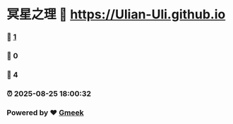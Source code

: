 # 冥星之理 :link: https://Ulian-Uli.github.io 
### :page_facing_up: [1](https://Ulian-Uli.github.io/tag.html) 
### :speech_balloon: 0 
### :hibiscus: 4 
### :alarm_clock: 2025-08-25 18:00:32 
### Powered by :heart: [Gmeek](https://github.com/Meekdai/Gmeek)
